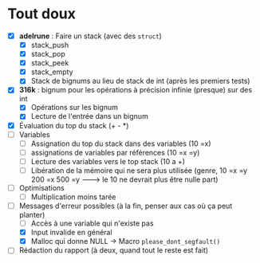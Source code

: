 # Tout doux

- [X] **adelrune** : Faire un stack (avec des `struct`)
   - [X] stack_push
   - [X] stack_pop
   - [X] stack_peek
   - [X] stack_empty
   - [X] Stack de bignums au lieu de stack de int (après les premiers tests)
- [X] **316k** : bignum pour les opérations à précision infinie (presque) sur des int
   - [X] Opérations sur les bignum
   - [X] Lecture de l'entrée dans un bignum
- [X] Évaluation du top du stack (+ - *)
- [ ] Variables
   - [ ] Assignation du top du stack dans des variables (10 =x)
   - [ ] assignations de variables par références (10 =x =y)
   - [ ] Lecture des variables vers le top stack (10 a +)
   - [ ] Libération de la mémoire qui ne sera plus utilisée (genre, 10 =x =y 200 =x 500 =y ---> le 10 ne devrait plus être nulle part)
- [ ] Optimisations
   - [ ] Multiplication moins tarée
- [ ] Messages d'erreur possibles (à la fin, penser aux cas où ça peut planter)
   -  [ ] Accès à une variable qui n'existe pas
   -  [X] Input invalide en général
   -  [X] Malloc qui donne NULL -> Macro `please_dont_segfault()`
- [ ] Rédaction du rapport (à deux, quand tout le reste est fait)
